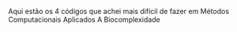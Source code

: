 Aqui estão os 4 códigos que achei mais difícil de fazer em Métodos Computacionais Aplicados A Biocomplexidade
